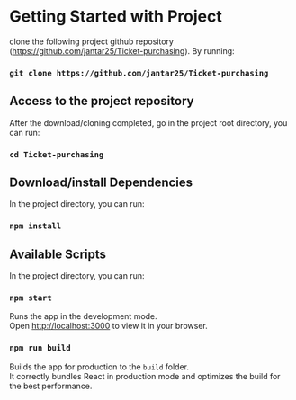 # Getting Started with Project

clone the following project github repository (https://github.com/jantar25/Ticket-purchasing).
By running:

### `git clone https://github.com/jantar25/Ticket-purchasing`

## Access to the project repository

After the download/cloning completed, go in the project root directory, you can run:

### `cd Ticket-purchasing`

## Download/install Dependencies

In the project directory, you can run:

### `npm install`

## Available Scripts

In the project directory, you can run:

### `npm start`

Runs the app in the development mode.\
Open [http://localhost:3000](http://localhost:3000) to view it in your browser.

### `npm run build`

Builds the app for production to the `build` folder.\
It correctly bundles React in production mode and optimizes the build for the best performance.
